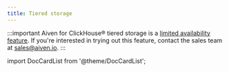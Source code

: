 ```yaml
---
title: Tiered storage
---
```


:::important
Aiven for ClickHouse® tiered storage is a
[limited availability feature](/docs/platform/concepts/beta_services). If you're
interested in trying out this feature, contact
the sales team at [sales@aiven.io](mailto:sales@aiven.io).
:::

import DocCardList from '@theme/DocCardList';

<DocCardList />
